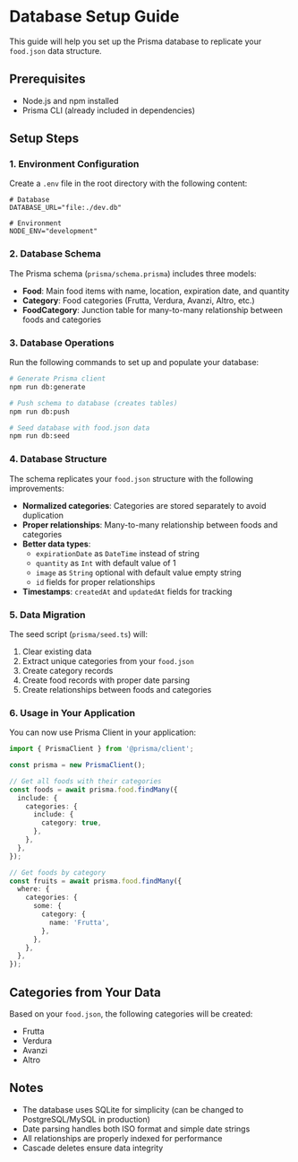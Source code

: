 # Database Setup Guide

This guide will help you set up the Prisma database to replicate your `food.json` data structure.

## Prerequisites

- Node.js and npm installed
- Prisma CLI (already included in dependencies)

## Setup Steps

### 1. Environment Configuration

Create a `.env` file in the root directory with the following content:

```env
# Database
DATABASE_URL="file:./dev.db"

# Environment
NODE_ENV="development"
```

### 2. Database Schema

The Prisma schema (`prisma/schema.prisma`) includes three models:

- **Food**: Main food items with name, location, expiration date, and quantity
- **Category**: Food categories (Frutta, Verdura, Avanzi, Altro, etc.)
- **FoodCategory**: Junction table for many-to-many relationship between foods and categories

### 3. Database Operations

Run the following commands to set up and populate your database:

```bash
# Generate Prisma client
npm run db:generate

# Push schema to database (creates tables)
npm run db:push

# Seed database with food.json data
npm run db:seed
```

### 4. Database Structure

The schema replicates your `food.json` structure with the following improvements:

- **Normalized categories**: Categories are stored separately to avoid duplication
- **Proper relationships**: Many-to-many relationship between foods and categories
- **Better data types**:
  - `expirationDate` as `DateTime` instead of string
  - `quantity` as `Int` with default value of 1
  - `image` as `String` optional with default value empty string
  - `id` fields for proper relationships
- **Timestamps**: `createdAt` and `updatedAt` fields for tracking

### 5. Data Migration

The seed script (`prisma/seed.ts`) will:

1. Clear existing data
2. Extract unique categories from your `food.json`
3. Create category records
4. Create food records with proper date parsing
5. Create relationships between foods and categories

### 6. Usage in Your Application

You can now use Prisma Client in your application:

```typescript
import { PrismaClient } from '@prisma/client';

const prisma = new PrismaClient();

// Get all foods with their categories
const foods = await prisma.food.findMany({
  include: {
    categories: {
      include: {
        category: true,
      },
    },
  },
});

// Get foods by category
const fruits = await prisma.food.findMany({
  where: {
    categories: {
      some: {
        category: {
          name: 'Frutta',
        },
      },
    },
  },
});
```

## Categories from Your Data

Based on your `food.json`, the following categories will be created:

- Frutta
- Verdura
- Avanzi
- Altro

## Notes

- The database uses SQLite for simplicity (can be changed to PostgreSQL/MySQL in production)
- Date parsing handles both ISO format and simple date strings
- All relationships are properly indexed for performance
- Cascade deletes ensure data integrity
